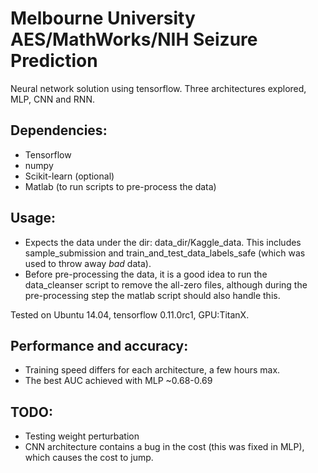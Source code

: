 # Melbourne University AES/MathWorks/NIH Seizure Prediction

Neural network solution using tensorflow. Three architectures explored, MLP, CNN and RNN.

## Dependencies:
- Tensorflow
- numpy
- Scikit-learn (optional)
- Matlab (to run scripts to pre-process the data)

## Usage:
- Expects the data under the dir: data_dir/Kaggle_data. This includes sample_submission and train_and_test_data_labels_safe (which was used to throw away *bad* data).
- Before pre-processing the data, it is a good idea to run the data_cleanser script to remove the all-zero files, although during the pre-processing step the matlab script should also handle this.


Tested on Ubuntu 14.04, tensorflow 0.11.0rc1, GPU:TitanX.

## Performance and accuracy:
- Training speed differs for each architecture, a few hours max.
- The best AUC achieved with MLP ~0.68-0.69

## TODO:
- Testing weight perturbation
- CNN architecture contains a bug in the cost (this was fixed in MLP), which causes the cost to jump.

